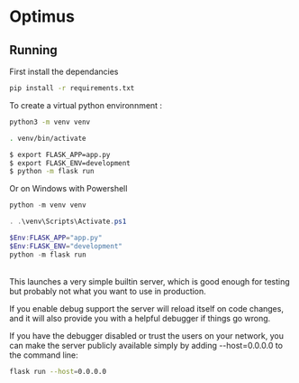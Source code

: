# Optimus

## Running

First install the dependancies
```sh
pip install -r requirements.txt
```

To create a virtual python environnment :

```sh
python3 -m venv venv

. venv/bin/activate

$ export FLASK_APP=app.py
$ export FLASK_ENV=development
$ python -m flask run
```

Or on Windows with Powershell 
```powershell
python -m venv venv

. .\venv\Scripts\Activate.ps1

$Env:FLASK_APP="app.py"
$Env:FLASK_ENV="development"
python -m flask run
```
\
This launches a very simple builtin server, which is good enough for testing but probably not what you want to use in production.

If you enable debug support the server will reload itself on code changes, and it will also provide you with a helpful debugger if things go wrong.

If you have the debugger disabled or trust the users on your network, you can make the server publicly available simply by adding
--host=0.0.0.0 to the command line:

```sh
flask run --host=0.0.0.0
```
